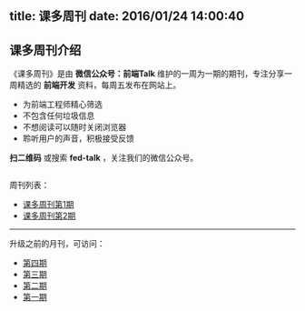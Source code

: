 title: 课多周刊
date: 2016/01/24 14:00:40
---

## 课多周刊介绍

《课多周刊》是由 **微信公众号：前端Talk** 维护的一周为一期的期刊，专注分享一周精选的 **前端开发** 资料，每周五发布在网站上。

- 为前端工程师精心筛选
- 不包含任何垃圾信息
- 不想阅读可以随时关闭浏览器
- 聆听用户的声音，积极接受反馈

**扫二维码** 或搜索 **fed-talk** ，关注我们的微信公众号。

<div align="center">
<img src="https://raw.githubusercontent.com/icepy/_posts/master/img/weixin.jpg" alt=""/><br>
</div>


周刊列表：

- [课多周刊第1期](/2016/06/02/keduo-weekly-1/)
- [课多周刊第2期](/2016/06/11/keduo-weekly-2/)

---

升级之前的月刊，可访问：

*	[第四期](/2016/04/29/FED-Talk4/)
*	[第三期](/2016/03/29/FED-Talk3/)
*	[第二期](/2016/02/26/FED-Talk2/)
*	[第一期](/2016/01/24/FED-Talk1/)
